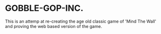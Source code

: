 # GOBBLE-GOP-INC.
This is an attemp at re-creating the age old classic game of 'Mind The Wall' and proving the web based version of the game.
